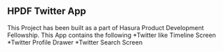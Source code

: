 ## HPDF Twitter App

This Project has been built as a part of Hasura Product Development Fellowship.
This App contains the following
 *Twitter like Timeline Screen
 *Twitter Profile Drawer
 *Twitter Search Screen


